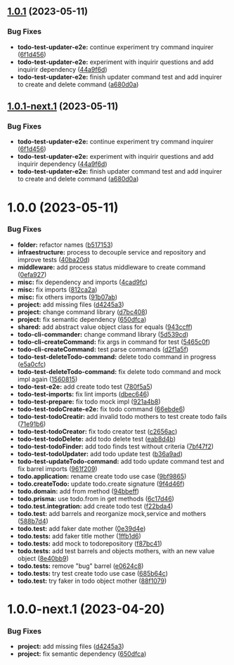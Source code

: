 ## [1.0.1](https://github.com/LR56c/todo_cli/compare/v1.0.0...v1.0.1) (2023-05-11)


### Bug Fixes

* **todo-test-updater-e2e:** continue experiment try command inquirer ([6f1d456](https://github.com/LR56c/todo_cli/commit/6f1d456da3b7654a2f0f98ecda3d7bf82348051b))
* **todo-test-updater-e2e:** experiment with inquirir questions and add inquirir dependency ([44a9f6d](https://github.com/LR56c/todo_cli/commit/44a9f6d99f34596978f7f420ae5c17dd2e29b0cb))
* **todo-test-updater-e2e:** finish updater command test and add inquirer to create and delete command ([a680d0a](https://github.com/LR56c/todo_cli/commit/a680d0ac40384ecb3ac7ad95c02a5e8110725897))

## [1.0.1-next.1](https://github.com/LR56c/todo_cli/compare/v1.0.0...v1.0.1-next.1) (2023-05-11)


### Bug Fixes

* **todo-test-updater-e2e:** continue experiment try command inquirer ([6f1d456](https://github.com/LR56c/todo_cli/commit/6f1d456da3b7654a2f0f98ecda3d7bf82348051b))
* **todo-test-updater-e2e:** experiment with inquirir questions and add inquirir dependency ([44a9f6d](https://github.com/LR56c/todo_cli/commit/44a9f6d99f34596978f7f420ae5c17dd2e29b0cb))
* **todo-test-updater-e2e:** finish updater command test and add inquirer to create and delete command ([a680d0a](https://github.com/LR56c/todo_cli/commit/a680d0ac40384ecb3ac7ad95c02a5e8110725897))

# 1.0.0 (2023-05-11)


### Bug Fixes

* **folder:** refactor names ([b517153](https://github.com/LR56c/todo_cli/commit/b51715330b496f8bf5597bc2102b6f2a4387fc56))
* **infraestructure:**  process to decouple service and repository and improve tests ([40ba20d](https://github.com/LR56c/todo_cli/commit/40ba20d693f784bd52430778a8c255665f6570bf))
* **middleware:**  add process status middleware to create command ([0efa927](https://github.com/LR56c/todo_cli/commit/0efa9275ed0fa670cc84552d4214332c235d8fbe))
* **misc:** fix dependency and imports ([4cad9fc](https://github.com/LR56c/todo_cli/commit/4cad9fc2b6d58c9f1bc348b84f7681b3d5e5cd76))
* **misc:** fix imports ([812ca2a](https://github.com/LR56c/todo_cli/commit/812ca2ad64590b52b698400e980d9eb54eb61e48))
* **misc:** fix others imports ([91b07ab](https://github.com/LR56c/todo_cli/commit/91b07ab8fca141a6b5196bfccd1b86ff939d429b))
* **project:** add missing files ([d4245a3](https://github.com/LR56c/todo_cli/commit/d4245a37705e96f048fc57d6255ee886ebb58b24))
* **project:** change command library ([d7bc408](https://github.com/LR56c/todo_cli/commit/d7bc4081f353a011cb25aff8993e10b25c4bd9e3))
* **project:** fix semantic dependency ([650dfca](https://github.com/LR56c/todo_cli/commit/650dfca06fa32fb894206fd1b5bc39048e900d36))
* **shared:** add abstract value object class for equals ([943ccff](https://github.com/LR56c/todo_cli/commit/943ccffcfbb30e3256b31e3c6a8f6035f209a0da))
* **todo-cli-commander:** change command library ([5d539cd](https://github.com/LR56c/todo_cli/commit/5d539cd5fbdf140a0192c1261266092b0ec3de5f))
* **todo-cli-createCommand:** fix args in command for test ([5465c0f](https://github.com/LR56c/todo_cli/commit/5465c0fec98fb873c72947106adfca7f64921e59))
* **todo-cli-createCommand:** test parse commands ([d2f1a5f](https://github.com/LR56c/todo_cli/commit/d2f1a5f7dbfce5b65f27e17097571444baca59f2))
* **todo-test-deleteTodo-command:** delete todo command in progress ([e5a0cfc](https://github.com/LR56c/todo_cli/commit/e5a0cfcfbe8e7a16db9a74e3aec76cd2e438d577))
* **todo-test-deleteTodo-command:** fix delete todo command and mock impl again ([1560815](https://github.com/LR56c/todo_cli/commit/1560815ca6ab3a8ee1d74ae7598ec5fdabd7ae91))
* **todo-test-e2e:** add create todo test ([780f5a5](https://github.com/LR56c/todo_cli/commit/780f5a52feedd7cf3222c0e1687a4796105a0980))
* **todo-test-imports:** fix lint imports ([dbec646](https://github.com/LR56c/todo_cli/commit/dbec6468d2e532e36ab0f7fbe5a3dd7e9c1c7ec6))
* **todo-test-prepare:** fix todo mock impl ([921a4b8](https://github.com/LR56c/todo_cli/commit/921a4b81fb63b49da600cd9d59c2e750f9848a81))
* **todo-test-todoCreate-e2e:** fix todo command ([66ebde6](https://github.com/LR56c/todo_cli/commit/66ebde65d2acd764cde36530b2f1ef6528995761))
* **todo-test-todoCreatir:** add invalid todo mothers to test create todo fails ([71e91b6](https://github.com/LR56c/todo_cli/commit/71e91b6b12421979754bc1c85b1db2acef500410))
* **todo-test-todoCreator:** fix todo creator test ([c2656ac](https://github.com/LR56c/todo_cli/commit/c2656acae545871be075e4772bd4a65315d4a905))
* **todo-test-todoDelete:** add todo delete test ([eab8d4b](https://github.com/LR56c/todo_cli/commit/eab8d4b5ac5a6c50c86dfafecad0a0830202a65f))
* **todo-test-todoFinder:** add todo finds test without criteria ([7bf47f2](https://github.com/LR56c/todo_cli/commit/7bf47f278907eb7ffcf22232596ec6ea2bd3f765))
* **todo-test-todoUpdater:** add todo update test ([b36a9ad](https://github.com/LR56c/todo_cli/commit/b36a9ad0c338f9b2e02fc19d7456302b594a8ca0))
* **todo-test-updateTodo-command:** add todo update command test and fix barrel imports ([961f209](https://github.com/LR56c/todo_cli/commit/961f209dfc5d59287c896ed574b6c256f9bff4c2))
* **todo.application:** rename create todo use case ([9bf9865](https://github.com/LR56c/todo_cli/commit/9bf986588eee0a9e100ffb3f0587c1fa525fbcc7))
* **todo.createTodo:** update todo.create signature ([9f4d46f](https://github.com/LR56c/todo_cli/commit/9f4d46fa7c6941e2ad496e77820c90918da1caf7))
* **todo.domain:** add from method ([94bbeff](https://github.com/LR56c/todo_cli/commit/94bbeffdc2fa023664614ef378f3edf02d9fd0b2))
* **todo.prisma:** use todo.from in get methods ([6c17d46](https://github.com/LR56c/todo_cli/commit/6c17d46d555359e8abae03945914f7d03a6124ed))
* **todo.test.integration:** add create todo test ([f22bda4](https://github.com/LR56c/todo_cli/commit/f22bda45df00b357485b5ce7cb3c16d1c1523815))
* **todo.test:** add barrels and reorganize mock,service and mothers ([588b7d4](https://github.com/LR56c/todo_cli/commit/588b7d4ad420ce96fcb322308a6a9fad2c2fb530))
* **todo.test:** add faker date mother ([0e39d4e](https://github.com/LR56c/todo_cli/commit/0e39d4e63da1436bc5a62470388eedd7b3671ee2))
* **todo.tests:** add faker title mother ([1ffb1d6](https://github.com/LR56c/todo_cli/commit/1ffb1d6d0355ad9c7e253c20fdf07bbadb0fb3b0))
* **todo.tests:** add mock to todorepository ([f87bc41](https://github.com/LR56c/todo_cli/commit/f87bc41bdb91646a49ec0e3e7e9413ab5883c078))
* **todo.tests:** add test barrels and objects mothers, with an new value object ([8e40bb9](https://github.com/LR56c/todo_cli/commit/8e40bb998a8e7309c7bd4c0657e5eb40b59e7622))
* **todo.tests:** remove "bug" barrel ([e0624c8](https://github.com/LR56c/todo_cli/commit/e0624c840bc9846c274fb6649fc1f45a5bbeab8c))
* **todo.tests:** try test create todo use case ([685b64c](https://github.com/LR56c/todo_cli/commit/685b64c55e6111449b2fe6f207ae7b1ba673ca15))
* **todo.test:** try faker in todo object mother ([88f1079](https://github.com/LR56c/todo_cli/commit/88f107982b2cf438e77ad363b71eb0adaf8bfda7))

# 1.0.0-next.1 (2023-04-20)


### Bug Fixes

* **project:** add missing files ([d4245a3](https://github.com/LR56c/todo_cli/commit/d4245a37705e96f048fc57d6255ee886ebb58b24))
* **project:** fix semantic dependency ([650dfca](https://github.com/LR56c/todo_cli/commit/650dfca06fa32fb894206fd1b5bc39048e900d36))
